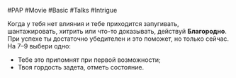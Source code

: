 #PAP #Movie #Basic #Talks #Intrigue 

Когда у тебя нет влияния и тебе приходится запугивать, шантажировать, хитрить или что-то доказывать, действуй **Благородно**. 
При успехе ты достаточно убедителен и это поможет, но только сейчас. 
На 7–9 выбери одно: 
- Тебе это припомнят при первой возможности; 
- Твоя гордость задета, отметь состояние.